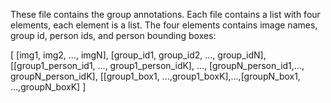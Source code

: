 These file contains the group annotations. Each file contains a list with four elements, each element is a list.
The four elements contains image names, group id, person ids, and person bounding boxes:


  [
   [img1, img2, ..., imgN],
   [group_id1, group_id2, ..., group_idN],
   [[group1_person_id1, ..., group1_person_idK], ..., [groupN_person_id1,..., groupN_person_idK],
   [[group1_box1, ...,group1_boxK],...,[groupN_box1, ...,groupN_boxK]
   ]
